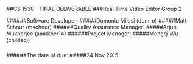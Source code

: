 ##CS 1530 - FINAL DELIVERABLE
###Real Time Video Editor Group 2

######Software Developer:
#####Domonic Milesi (dom-o)
#####Matt Schnur (mschnur)
######Quality Assurance Manager:
#####Arjun Mukherjee (amukher14)
######Project Manager:
#####Mengqi Wu (childeqi)

###
######The date of due:
#####24 Nov 2015



